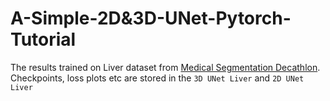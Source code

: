 # A-Simple-2D&3D-UNet-Pytorch-Tutorial
The results trained on Liver dataset from [Medical Segmentation Decathlon](http://medicaldecathlon.com/). Checkpoints, loss plots etc are stored in the ```3D UNet Liver``` and ```2D UNet Liver```

